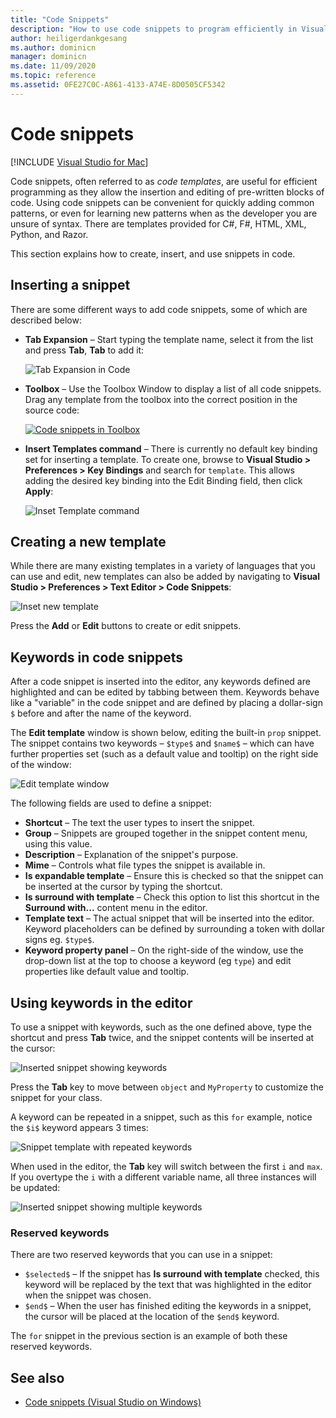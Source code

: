 ```yaml
---
title: "Code Snippets"
description: "How to use code snippets to program efficiently in Visual Studio for Mac"
author: heiligerdankgesang 
ms.author: dominicn
manager: dominicn
ms.date: 11/09/2020
ms.topic: reference
ms.assetid: 0FE27C0C-A861-4133-A74E-8D0505CF5342
---
```

# Code snippets

 [!INCLUDE [Visual Studio for Mac](~/includes/applies-to-version/vs-mac-only.md)]

Code snippets, often referred to as _code templates_, are useful for efficient programming as they allow the insertion and editing of pre-written blocks of code. Using code snippets can be convenient for quickly adding common patterns, or even for learning new patterns when as the developer you are unsure of syntax. There are templates provided for C#, F#, HTML, XML, Python, and Razor.

This section explains how to create, insert, and use snippets in code.

## Inserting a snippet

There are some different ways to add code snippets, some of which are described below:

- **Tab Expansion** &ndash; Start typing the template name, select it from the list and press **Tab**, **Tab** to add it:

  ![Tab Expansion in Code](media/source-editor-image13.png)

- **Toolbox** &ndash; Use the Toolbox Window to display a list of all code snippets. Drag any template from the toolbox into the correct position in the source code:

  [![Code snippets in Toolbox](media/source-editor-image14-sml.png)](media/source-editor-image14.png#lightbox)

- **Insert Templates command** &ndash; There is currently no default key binding set for inserting a template. To create one, browse to **Visual Studio > Preferences > Key Bindings** and search for `template`. This allows adding the desired key binding into the Edit Binding field, then click **Apply**:

  ![Inset Template command](media/source-editor-image15.png)

## Creating a new template

While there are many existing templates in a variety of languages that you can use and edit, new templates can also be added by navigating to **Visual Studio > Preferences > Text Editor > Code Snippets**:

![Inset new template](media/source-editor-image12.png)

Press the **Add** or **Edit** buttons to create or edit snippets.

## Keywords in code snippets

After a code snippet is inserted into the editor, any keywords defined are highlighted and can be edited by tabbing between them. Keywords behave like a "variable" in the code snippet and are defined by placing a dollar-sign `$` before and after the name of the keyword. 

The **Edit template** window is shown below, editing the built-in `prop` snippet. The snippet contains two keywords &ndash; `$type$` and `$name$` &ndash; which can have further properties set (such as a default value and tooltip) on the right side of the window:

![Edit template window](media/source-editor-image12z.png)

The following fields are used to define a snippet:

- **Shortcut** &ndash; The text the user types to insert the snippet.
- **Group** &ndash; Snippets are grouped together in the snippet content menu, using this value.
- **Description** &ndash; Explanation of the snippet's purpose.
- **Mime** &ndash; Controls what file types the snippet is available in.
- **Is expandable template** &ndash; Ensure this is checked so that the snippet can be inserted at the cursor by typing the shortcut.
- **Is surround with template** &ndash; Check this option to list this shortcut in the **Surround with...** content menu in the editor.
- **Template text** &ndash; The actual snippet that will be inserted into the editor. Keyword placeholders can be defined by surrounding a token with dollar signs eg. `$type$`.
- **Keyword property panel** &ndash; On the right-side of the window, use the drop-down list at the top to choose a keyword (eg `type`) and edit properties like default value and tooltip.

## Using keywords in the editor

To use a snippet with keywords, such as the one defined above, type the shortcut and press **Tab** twice, and the snippet contents will be inserted at the cursor:

![Inserted snippet showing keywords](media/source-editor-image12a.png)

Press the **Tab** key to move between `object` and `MyProperty` to customize the snippet for your class.

A keyword can be repeated in a snippet, such as this `for` example, notice the `$i$` keyword appears 3 times:

![Snippet template with repeated keywords](media/source-editor-image12b.png)

When used in the editor, the **Tab** key will switch between the first `i` and `max`. If you overtype the `i` with a different variable name, all three instances will be updated:

![Inserted snippet showing multiple keywords](media/source-editor-image12c.png)

### Reserved keywords

There are two reserved keywords that you can use in a snippet:

- `$selected$` &ndash; If the snippet has **Is surround with template** checked, this keyword will be replaced by the text that was highlighted in the editor when the snippet was chosen.
- `$end$` &ndash; When the user has finished editing the keywords in a snippet, the cursor will be placed at the location of the `$end$` keyword.

The `for` snippet in the previous section is an example of both these reserved keywords.

## See also

- [Code snippets (Visual Studio on Windows)](/visualstudio/ide/code-snippets)
